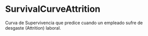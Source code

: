# SurvivalCurveAttrition
Curva de Supervivencia que predice cuando un empleado sufre de desgaste (Attrition) laboral.
